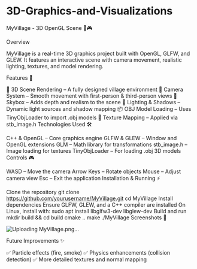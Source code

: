 # 3D-Graphics-and-Visualizations
MyVillage - 3D OpenGL Scene 🌄🎮

Overview

MyVillage is a real-time 3D graphics project built with OpenGL, GLFW, and GLEW. It features an interactive scene with camera movement, realistic lighting, textures, and model rendering.

Features 🚀

🏡 3D Scene Rendering – A fully designed village environment
🎥 Camera System – Smooth movement with first-person & third-person views
🌌 Skybox – Adds depth and realism to the scene
🔦 Lighting & Shadows – Dynamic light sources and shadow mapping
📦 OBJ Model Loading – Uses TinyObjLoader to import .obj models
🎨 Texture Mapping – Applied via stb_image.h
Technologies Used 🛠️

C++ & OpenGL – Core graphics engine
GLFW & GLEW – Window and OpenGL extensions
GLM – Math library for transformations
stb_image.h – Image loading for textures
TinyObjLoader – For loading .obj 3D models
Controls 🎮

WASD – Move the camera
Arrow Keys – Rotate objects
Mouse – Adjust camera view
Esc – Exit the application
Installation & Running ⚡

Clone the repository
git clone https://github.com/yourusername/MyVillage.git
cd MyVillage
Install dependencies
Ensure GLFW, GLEW, and a C++ compiler are installed
On Linux, install with:
sudo apt install libglfw3-dev libglew-dev
Build and run
mkdir build && cd build
cmake ..
make
./MyVillage
Screenshots 📸

![Uploading MyVillage.png…]()


Future Improvements ✨

✅ Particle effects (fire, smoke)
✅ Physics enhancements (collision detection)
✅ More detailed textures and normal mapping
